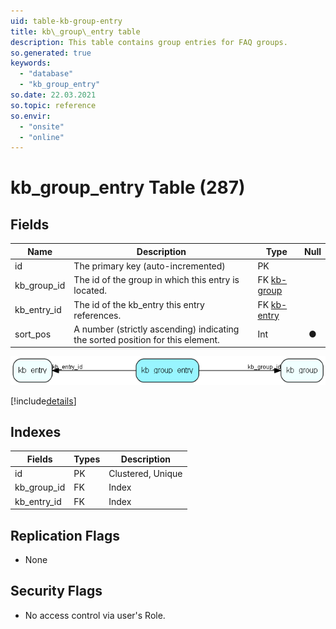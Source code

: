 ```yaml
---
uid: table-kb-group-entry
title: kb\_group\_entry table
description: This table contains group entries for FAQ groups.
so.generated: true
keywords:
  - "database"
  - "kb_group_entry"
so.date: 22.03.2021
so.topic: reference
so.envir:
  - "onsite"
  - "online"
---
```


# kb\_group\_entry Table (287)

## Fields

| Name | Description | Type | Null |
|------|-------------|------|:----:|
|id|The primary key (auto-incremented)|PK| |
|kb\_group\_id|The id of the group in which this entry is located.|FK [kb-group](kb-group.md)| |
|kb\_entry\_id|The id of the kb_entry this entry references.|FK [kb-entry](kb-entry.md)| |
|sort\_pos|A number (strictly ascending) indicating the sorted position for this element.|Int|&#x25CF;|


![kb_group_entry table relationship diagram](./media/kb_group_entry.png)

[!include[details](./includes/kb-group-entry.md)]

## Indexes

| Fields | Types | Description |
|--------|-------|-------------|
|id |PK |Clustered, Unique |
|kb\_group\_id |FK |Index |
|kb\_entry\_id |FK |Index |

## Replication Flags

* None

## Security Flags

* No access control via user's Role.

